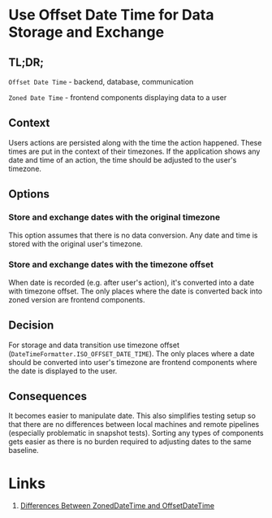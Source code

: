 # Use Offset Date Time for Data Storage and Exchange

## TL;DR;

`Offset Date Time` - backend, database, communication

`Zoned Date Time` - frontend components displaying data to a user

## Context

Users actions are persisted along with the time the action happened.
These times are put in the context of their timezones.
If the application shows any date and time of an action, the time should be adjusted to the user's timezone.

## Options

### Store and exchange dates with the original timezone

This option assumes that there is no data conversion. Any date and time is stored with the original user's timezone.

### Store and exchange dates with the timezone offset

When date is recorded (e.g. after user's action), it's converted into a date with timezone offset. The only places where
the date
is converted back into zoned version are frontend components.

## Decision

For storage and data transition use timezone offset (`DateTimeFormatter.ISO_OFFSET_DATE_TIME`).
The only places where a date should be converted into user's timezone are frontend components where the date is
displayed to the user.

## Consequences

It becomes easier to manipulate date. This also simplifies testing setup so that there are no differences between local
machines
and remote pipelines (especially problematic in snapshot tests).
Sorting any types of components gets easier as there is no burden required to adjusting dates to the same baseline.

# Links

1. [Differences Between ZonedDateTime and OffsetDateTime](https://www.baeldung.com/java-zoneddatetime-offsetdatetime)
